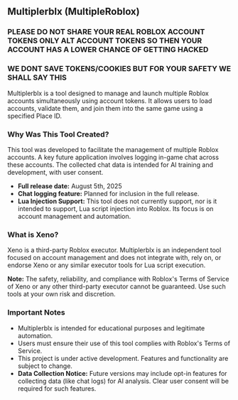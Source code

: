 ## Multiplerblx (MultipleRoblox)
### PLEASE DO NOT SHARE YOUR REAL ROBLOX ACCOUNT TOKENS ONLY ALT ACCOUNT TOKENS SO THEN YOUR ACCOUNT HAS A LOWER CHANCE OF GETTING HACKED 
### WE DONT SAVE TOKENS/COOKIES BUT FOR YOUR SAFETY WE SHALL SAY THIS 

Multiplerblx is a tool designed to manage and launch multiple Roblox accounts simultaneously using account tokens. It allows users to load accounts, validate them, and join them into the same game using a specified Place ID.

### Why Was This Tool Created?

This tool was developed to facilitate the management of multiple Roblox accounts. A key future application involves logging in-game chat across these accounts. The collected chat data is intended for AI training and development, with user consent.

*   **Full release date:** August 5th, 2025
*   **Chat logging feature:** Planned for inclusion in the full release.
*   **Lua Injection Support:** This tool does not currently support, nor is it intended to support, Lua script injection into Roblox. Its focus is on account management and automation.

### What is Xeno?

Xeno is a third-party Roblox executor. Multiplerblx is an independent tool focused on account management and does not integrate with, rely on, or endorse Xeno or any similar executor tools for Lua script execution.

**Note:** The safety, reliability, and compliance with Roblox's Terms of Service of Xeno or any other third-party executor cannot be guaranteed. Use such tools at your own risk and discretion.

### Important Notes

*   Multiplerblx is intended for educational purposes and legitimate automation.
*   Users must ensure their use of this tool complies with Roblox's Terms of Service.
*   This project is under active development. Features and functionality are subject to change.
*   **Data Collection Notice:** Future versions may include opt-in features for collecting data (like chat logs) for AI analysis. Clear user consent will be required for such features.
